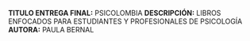 **TITULO ENTREGA FINAL:** PSICOLOMBIA
**DESCRIPCIÓN:** LIBROS ENFOCADOS PARA ESTUDIANTES Y PROFESIONALES DE PSICOLOGÍA
**AUTORA:** PAULA BERNAL 